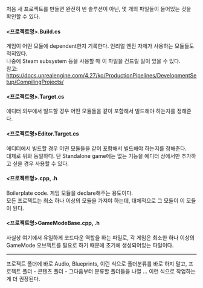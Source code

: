 처음 새 프로젝트를 만들면 완전히 빈 솔루션이 아닌, 몇 개의 파일들이 들어있는 것을 확인할 수 있다.  
  
  
#### <프로젝트명>.Build.cs
게임이 어떤 모듈에 dependent한지 기록한다. 언리얼 엔진 자체가 사용하는 모듈들도 적혀있다.  
나중에 Steam subsystem 등을 사용할 때 이 파일을 건드릴 일이 있을 수 있다.  
참고: https://docs.unrealengine.com/4.27/ko/ProductionPipelines/DevelopmentSetup/CompilingProjects/
  
  
#### <프로젝트명>.Target.cs
에디터 외부에서 빌드할 경우 어떤 모듈들을 같이 포함해서 빌드해야 하는지를 정해준다.
  
  
#### <프로젝트명>Editor.Target.cs
에디터에서 빌드할 경우 어떤 모듈들을 같이 포함해서 빌드해야 하는지를 정해준다.  
대체로 위와 동일하다. 단 Standalone game에는 없는 기능을 에디터 상에서만 추가하고 싶을 경우 사용할 수 있다.
  
  
#### <프로젝트명>.cpp, .h
Boilerplate code. 게임 모듈을 declare해주는 용도이다.  
모든 프로젝트는 최소 하나 이상의 모듈을 가져야 하는데, 대체적으로 그 모듈이 이 모듈이 된다.
  
  
#### <프로젝트명>GameModeBase.cpp, .h
사실상 여기에서 유일하게 코드다운 역할을 하는 파일로, 각 게임은 최소한 하나 이상의 GameMode 오브젝트를 필요로 하기 때문에 초기에 생성되어있는 파일이다.
  

---  

프로젝트 폴더에 바로 Audio, Blueprints, 이런 식으로 폴더분류를 바로 하지 말고, 프로젝트 폴더 - 콘텐츠 폴더 - 그다움부터 분류할 폴더들을 나열 ...  이런 식으로 작업하는 게 더 권장된다.  
